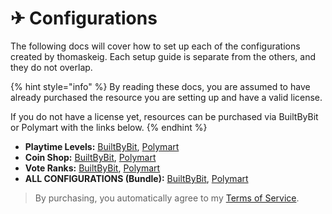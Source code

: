 # ✈ Configurations

The following docs will cover how to set up each of the configurations created by thomaskeig. Each setup guide is separate from the others, and they do not overlap.

{% hint style="info" %}
By reading these docs, you are assumed to have already purchased the resource you are setting up and have a valid license.

If you do not have a license yet, resources can be purchased via BuiltByBit or Polymart with the links below.
{% endhint %}

* **Playtime Levels:** [BuiltByBit](https://builtbybit.com/resources/25389/), [Polymart](https://polymart.org/resource/2977)
* **Coin Shop:** [BuiltByBit](https://builtbybit.com/resources/27817/), [Polymart](https://polymart.org/resource/3772)
* **Vote Ranks:** [BuiltByBit](https://builtbybit.com/resources/28500/), [Polymart](https://polymart.org/resource/4018)
* **ALL CONFIGURATIONS (Bundle):** [BuiltByBit](https://builtbybit.com/resources/bundle/116/), [Polymart](https://polymart.org/bundle/237)

> By purchasing, you automatically agree to my [Terms of Service](../../miscellaneous/terms-of-service.md).
